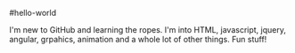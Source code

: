 #hello-world

I'm new to GitHub and learning the ropes.  I'm into HTML, javascript, jquery, angular, grpahics, animation and a whole lot of other things.  Fun stuff!
